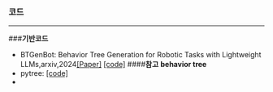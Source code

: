 ### 코드 
* * *
###**기반코드**
* BTGenBot: Behavior Tree Generation for Robotic Tasks with Lightweight LLMs,arxiv,2024[[Paper]](https://arxiv.org/abs/2403.12761) [[code]](https://github.com/AIRLab-POLIMI/BTGenBot)
####**참고**
**behavior tree**
 * pytree: [[code]](https://github.com/splintered-reality/py_trees)
 * 

